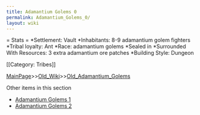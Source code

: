 ```yaml
---
title: Adamantium Golems 0
permalink: Adamantium_Golems_0/
layout: wiki
---
```

= Stats =
*Settlement: Vault
*Inhabitants: 8-9 adamantium golem fighters
*Tribal loyalty: Ant
*Race: adamantium golems
*Sealed in
*Surrounded With Resources: 3 extra adamantium ore patches
*Building Style: Dungeon 

[[Category: Tribes]]

[MainPage](/keeperrl_wiki/ "wikilink")>>[Old_Wiki](/keeperrl_wiki/Old_Wiki "wikilink")>>[Old_Adamantium_Golems](/keeperrl_wiki/Old_Adamantium_Golems "wikilink")

Other items in this section
-    [Adamantium Golems 1](/keeperrl_wiki/Adamantium_Golems_1 "wikilink")
-    [Adamantium Golems 2](/keeperrl_wiki/Adamantium_Golems_2 "wikilink")
